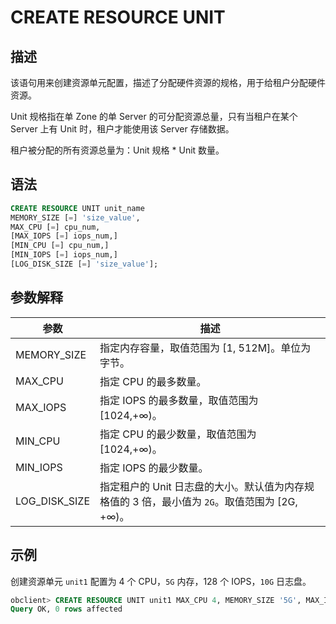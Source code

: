 # CREATE RESOURCE UNIT

## 描述

该语句用来创建资源单元配置，描述了分配硬件资源的规格，用于给租户分配硬件资源。

Unit 规格指在单 Zone 的单 Server 的可分配资源总量，只有当租户在某个 Server 上有 Unit 时，租户才能使用该 Server 存储数据。

租户被分配的所有资源总量为：Unit 规格 \* Unit 数量。

## 语法

```sql
CREATE RESOURCE UNIT unit_name 
MEMORY_SIZE [=] 'size_value',
MAX_CPU [=] cpu_num, 
[MAX_IOPS [=] iops_num,]
[MIN_CPU [=] cpu_num,]
[MIN_IOPS [=] iops_num,] 
[LOG_DISK_SIZE [=] 'size_value'];
```

## 参数解释

|     **参数**      |          **描述**          |
|-----------------|------------------------------|
| MEMORY_SIZE  | 指定内存容量，取值范围为 \[1, 512M\]。单位为字节。|
| MAX_CPU         | 指定 CPU 的最多数量。    |
| MAX_IOPS        | 指定 IOPS 的最多数量，取值范围为 \[1024,+∞)。 |
| MIN_CPU         | 指定 CPU 的最少数量，取值范围为 \[1024,+∞)。  |
| MIN_IOPS        | 指定 IOPS 的最少数量。    |
| LOG_DISK_SIZE | 指定租户的 Unit 日志盘的大小。默认值为内存规格值的 3 倍，最小值为 `2G`。取值范围为 \[2G, +∞)。|

## 示例

创建资源单元 `unit1` 配置为 4 个 CPU，`5G` 内存，128 个 IOPS，`10G` 日志盘。

```sql
obclient> CREATE RESOURCE UNIT unit1 MAX_CPU 4, MEMORY_SIZE '5G', MAX_IOPS 1280,LOG_DISK_SIZE '10G', MIN_IOPS=1024;
Query OK, 0 rows affected 
```
